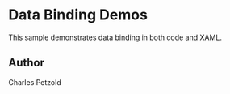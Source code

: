 Data Binding Demos
==================

This sample demonstrates data binding in both code and XAML.

Author
------

Charles Petzold

